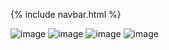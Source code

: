 {% include navbar.html %}

![image](https://user-images.githubusercontent.com/88810038/165173745-3841a363-7ca9-46fc-9c23-607e0cb4c0c2.png)
![image](https://user-images.githubusercontent.com/88810038/165173872-dc195800-3804-4a6c-a334-b3af8ca485e3.png)
![image](https://user-images.githubusercontent.com/88810038/165174002-34a5088f-4a2f-48ba-8487-5126f421e31a.png)
![image](https://user-images.githubusercontent.com/88810038/165174071-c1d767a8-f1f6-4ded-8767-d5c976d1eb09.png)
